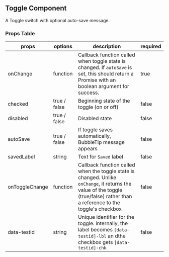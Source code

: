 ## Toggle Component

A Toggle switch with optional auto-save message.

### Props Table

| props          | options      | description                                                                                                                                                                    | required |
| -------------- | ------------ | ------------------------------------------------------------------------------------------------------------------------------------------------------------------------------ | -------- |
| onChange       | function     | Callback function called when toggle state is changed. If `autoSave` is set, this should return a Promise with an boolean argument for success.                                | true     |
| checked        | true / false | Beginning state of the toggle (on or off)                                                                                                                                      | false    |
| disabled       | true / false | Disabled state                                                                                                                                                                 | false    |
| autoSave       | true / false | If toggle saves automatically, BubbleTip message appears                                                                                                                       | false    |
| savedLabel     | string       | Text for `Saved` label                                                                                                                                                         | false    |
| onToggleChange | function     | Callback function called when the toggle state is changed. Unlike `onChange`, it returns the value of the toggle (true/false) rather than a reference to the toggle's checkbox | false    |
| data-testid    | string       | Unique identifier for the toggle. internally, the label becomes `[data-testid]-lbl` an dthe checkbox gets `[data-testid]-chk`                                                  | false    |
